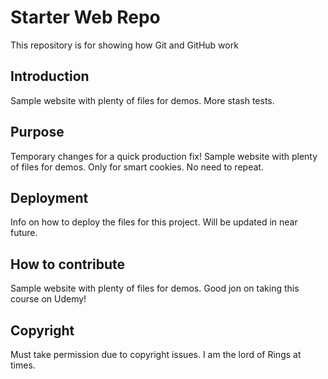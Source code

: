 # Starter Web Repo

This repository is for showing how Git and GitHub work

## Introduction

Sample website with plenty of files for demos. More stash tests.

## Purpose
Temporary changes for a quick production fix!
Sample website with plenty of files for demos. Only for smart cookies. No need to repeat.

## Deployment
Info on how to deploy the files for this project. Will be updated in near future.

## How to contribute
Sample website with plenty of files for demos. Good jon on taking this course on Udemy!

## Copyright
Must take permission due to copyright issues. I am the lord of Rings at times.


